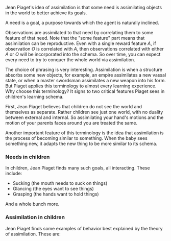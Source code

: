 Jean Piaget's idea of assimilation is that some need is assimilating objects in the world to better achieve its goals.

A need is a goal, a purpose towards which the agent is naturally inclined.

Observations are assimilated to that need by correlating them to some feature of that need. Note that the "some feature" part means that assimilation can be reproductive. Even with a single reward feature *A*, if observation *O* is correlated with *A*, then observations correlated with either *A* or *O* will be incorporated into the schema. So over time, you can expect every need to try to conquer the whole world via assimilation.

The choice of phrasing is very interesting. Assimilation is when a structure absorbs some new objects, for example, an empire assimilates a new vassal state, or when a master swordsman assimilates a new weapon into his form. But Piaget applies this terminology to almost every learning experience. Why choose this terminology? It signs to two critical features Piaget sees in children's learning schema.

First, Jean Piaget believes that children do not see the world and themselves as separate. Rather children see just one world, with no duality between external and internal. So assimilating your hand's motions and the motion of your parents faces around you are treated the same.

Another important feature of this terminology is the idea that assimilation is the process of becoming similar to something. When the baby sees something new, it adapts the new thing to be more similar to its schema.

### Needs in children

In children, Jean Piaget finds many such goals, all interacting. These include:

* Sucking (the mouth needs to suck on things)
* Glancing (the eyes want to see things)
* Grasping (the hands want to hold things)

And a whole bunch more.

### Assimilation in children

Jean Piaget finds some examples of behavior best explained by the theory of assimilation. These are:
